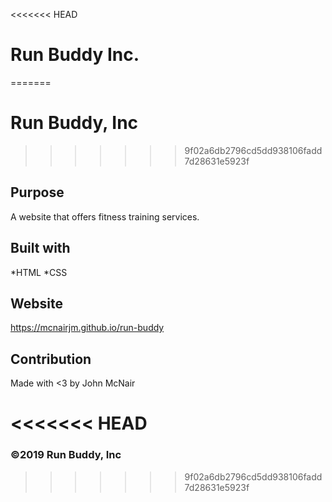 <<<<<<< HEAD
# Run Buddy Inc.
=======
# Run Buddy, Inc
>>>>>>> 9f02a6db2796cd5dd938106fadd7d28631e5923f

## Purpose
A website that offers fitness training services.

## Built with 
*HTML
*CSS

## Website
https://mcnairjm.github.io/run-buddy

## Contribution
Made with <3 by John McNair

<<<<<<< HEAD
=======
### ©️2019 Run Buddy, Inc
>>>>>>> 9f02a6db2796cd5dd938106fadd7d28631e5923f
